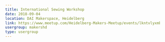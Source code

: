 ```yaml
---
title: International Sewing Workshop
date: 2018-09-04
location: DAI Makerspace, Heidelberg
link: https://www.meetup.com/Heidelberg-Makers-Meetup/events/lkntvlyxmbgb/
usergroup: makershd
type: usergroup
---
```

